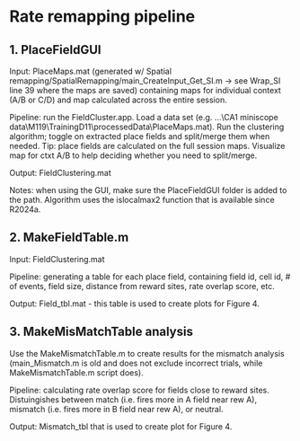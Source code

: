 # Rate remapping pipeline

## 1. PlaceFieldGUI

Input: PlaceMaps.mat (generated w/ Spatial remapping/SpatialRemapping/main_CreateInput_Get_SI.m -> see Wrap_SI line 39 where the maps are saved) containing maps for individual context (A/B or C/D) and map calculated across the entire session.

Pipeline: run the FieldCluster.app. Load a data set (e.g.  ...\CA1 miniscope data\M119\TrainingD11\processedData\PlaceMaps.mat). Run the clustering algorithm; toggle on extracted place fields and split/merge them when needed. Tip: place fields are calculated on the full session maps. Visualize map for ctxt A/B to help deciding whether you need to split/merge. 

Output: FieldClustering.mat

Notes: when using the GUI, make sure the PlaceFieldGUI folder is added to the path. Algorithm uses the islocalmax2 function that is available since R2024a.

## 2. MakeFieldTable.m

Input: FieldClustering.mat

Pipeline: generating a table for each place field, containing field id, cell id, # of events, field size, distance from reward sites, rate overlap score, etc.

Output: Field_tbl.mat - this table is used to create plots for Figure 4.

## 3. MakeMisMatchTable analysis

Use the MakeMismatchTable.m to create results for the mismatch analysis (main_Mismatch.m is old and does not exclude incorrect trials, while MakeMismatchTable.m script does).

Pipeline: calculating rate overlap score for fields close to reward sites. Distuingishes between match (i.e. fires more in A field near rew A), mismatch (i.e. fires more in B field near rew A), or neutral.

Output: Mismatch_tbl that is used to create plot for Figure 4.


